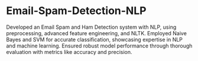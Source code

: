 # Email-Spam-Detection-NLP
Developed an Email Spam and Ham Detection system with NLP, using preprocessing, advanced feature engineering, and NLTK. Employed Naive Bayes and SVM for accurate classification, showcasing expertise in NLP and machine learning. Ensured robust model performance through thorough evaluation with metrics like accuracy and precision.

